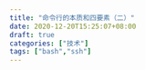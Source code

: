 ```yaml
---
title: "命令行的本质和四要素（二）"
date: 2020-12-20T15:25:07+08:00
draft: true
categories: ["技术"]
tags: ["bash","ssh"]
---
```


